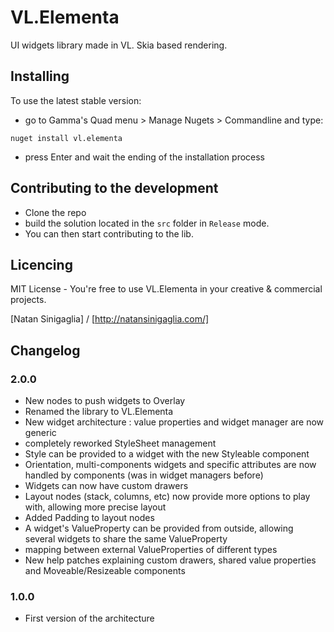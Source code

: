 # VL.Elementa

UI widgets library made in VL. 
Skia based rendering.


## Installing

To use the latest stable version:
- go to Gamma's Quad menu > Manage Nugets > Commandline and type:

```
nuget install vl.elementa
```
- press Enter and wait the ending of the installation process


## Contributing to the development

- Clone the repo
- build the solution located in the `src` folder in `Release` mode. 
- You can then start contributing to the lib.


## Licencing
MIT License - You're free to use VL.Elementa in your creative & commercial projects.

[Natan Sinigaglia] / [http://natansinigaglia.com/]


## Changelog

### 2.0.0

- New nodes to push widgets to Overlay
- Renamed the library to VL.Elementa
- New widget architecture : value properties and widget manager are now generic
- completely reworked StyleSheet management
- Style can be provided to a widget with the new Styleable component
- Orientation, multi-components widgets and specific attributes are now handled by components (was in widget managers before)
- Widgets can now have custom drawers
- Layout nodes (stack, columns, etc) now provide more options to play with, allowing more precise layout
- Added Padding to layout nodes
- A widget's ValueProperty can be provided from outside, allowing several widgets to share the same ValueProperty
- mapping between external ValueProperties of different types
- New help patches explaining custom drawers, shared value properties and Moveable/Resizeable components

### 1.0.0

- First version of the architecture
